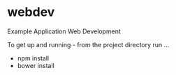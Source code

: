# webdev

Example Application Web Development

To get up and running - from the project directory run ...

- npm install
- bower install